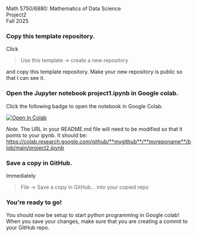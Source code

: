 Math 5750/6880: Mathematics of Data Science  
Project2  
Fall 2025

### Copy this template repository.

Click  
> Use this template → create a new repository 

and copy this template repository. Make your new repository is public so that I can see it.  


### Open the Jupyter notebook project1.ipynb in Google colab.
Click the following badge to open the notebook in Google Colab. 

[![Open In Colab](https://colab.research.google.com/assets/colab-badge.svg)](
https://colab.research.google.com/github/math-data-science-course/Project2/blob/main/project2.ipynb)

*Note.* The URL in your README.md file will need to be modified so that it points to your ipynb. It should be:  
https://colab.research.google.com/github/**mygithub**/**myreponame**/blob/main/project2.ipynb


### Save a copy in GitHub.
Immediately 
> File → Save a copy in GitHub… into your copied repo



### You're ready to go! 
You should now be setup to start python programming in Google colab! When you save your changes, make sure that you are creating a commit to your GitHub repo. 

